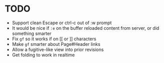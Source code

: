 # TODO

- Support clean Escape or ctrl-c out of :w prompt
- It would be nice if `:e` on the buffer reloaded content from server, or did 
  something smarter
- Fix `gf` so it works if on [[ or ]] characters
- Make `gf` smarter about Page#Header links
- Allow a fugitive-like view into prior revisions
- Get folding to work in realtime
